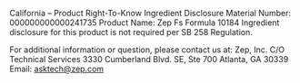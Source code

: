  
 
 
California – Product Right-To-Know Ingredient Disclosure 
Material Number: 000000000000241735 
Product Name: Zep Fs Formula 10184 
Ingredient disclosure for this product is not required per SB 258 Regulation. 
 
For additional information or question, please contact us at: 
Zep, Inc. 
C/O Technical Services 
3330 Cumberland Blvd. SE, Ste 700 
Atlanta, GA 30339 
Email: asktech@zep.com 
 
 
 
 
